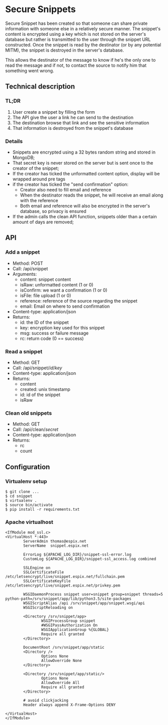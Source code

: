 # Secure Snippets

Secure Snippet has been created so that someone can share private information with someone else in a relatively secure manner. The snippet's content is encrypted using a key which is not stored on the server's database but rather is transmitted to the user through the snippet URL constructed. Once the snippet is read by the destinator (or by any potential MITM), the snippet is destroyed in the server's database.

This allows the destinator of the message to know if he's the only one to read the message and if not, to contact the source to notify him that something went wrong.

## Technical description

### TL;DR

  1. User create a snippet by filling the form
  2. The API give the user a link he can send to the destination
  3. The destination browse that link and see the sensitive information
  4. That information is destroyed from the snippet's database

### Details

  * Snippets are encrypted using a 32 bytes random string and stored in MongoDB;
  * That secret key is never stored on the server but is sent once to the creator of the snippet;
  * If the creator has ticked the unformatted content option, display will be wrapped around pre tags
  * if the creator has ticked the "send confirmation" option:
    - Creator also need to fill email and reference
    - When the destinator reads the snippet, he will receive an email along with the reference
    - Both email and reference will also be encrypted in the server's database, so privacy is ensured
  * If the admin calls the clean API function, snippets older than a certain amount of days are removed;

## API

### Add a snippet

  * Method: POST
  * Call: /api/snippet
  * Arguments:
    - content: snippet content
    - isRaw: unformatted content (1 or 0)
    - isConfirm: we want a confirmation (1 or 0)
    - isFile: file upload (1 or 0)
    - reference: reference of the source regarding the snippet
    - email: Email on where to send confirmation
  * Content-type: application/json
  * Returns:
    - id: the ID of the snippet
    - key: encryption key used for this snippet
    - msg: success or failure message
    - rc: return code (0 == success)

### Read a snippet

  * Method: GET
  * Call: /api/snippet/*id*/*key*
  * Content-type: application/json
  * Returns:
    - content
    - created: unix timestamp
    - id: id of the snippet
    - isRaw

### Clean old snippets

  * Method: GET
  * Call: /api/clean/*secret*
  * Content-type: application/json
  * Returns:
    - rc
    - count


## Configuration

### Virtualenv setup

```
$ git clone ...
$ cd snippet
$ virtualenv .
$ source bin/activate
$ pip install -r requirements.txt
```

### Apache virtualhost

```
<IfModule mod_ssl.c>
<VirtualHost *:443>
        ServerAdmin thomas@espix.net
        ServerName  snippet.espix.net

        ErrorLog ${APACHE_LOG_DIR}/snippet-ssl-error.log
        CustomLog ${APACHE_LOG_DIR}/snippet-ssl_access.log combined

        SSLEngine on
        SSLCertificateFile    /etc/letsencrypt/live/snippet.espix.net/fullchain.pem
        SSLCertificateKeyFile  /etc/letsencrypt/live/snippet.espix.net/privkey.pem

        WSGIDaemonProcess snippet user=snippet group=snippet threads=5 python-path=/srv/snippet/app/lib/python3.5/site-packages
        WSGIScriptAlias /api /srv/snippet/app/snippet.wsgi/api
        WSGIScriptReloading on

        <Directory /srv/snippet/app>
                WSGIProcessGroup snippet
                #WSGIPassAuthorization On
                WSGIApplicationGroup %{GLOBAL}
                Require all granted
        </Directory>

        DocumentRoot /srv/snippet/app/static
        <Directory />
                Options None
                AllowOverride None
        </Directory>

        <Directory /srv/snippet/app/static/>
                Options None
                AllowOverride All
                Require all granted
        </Directory>

        # avoid clickjacking
        Header always append X-Frame-Options DENY

</VirtualHost>
</IfModule>
```
